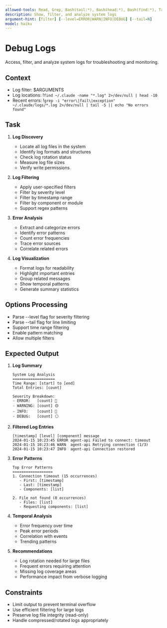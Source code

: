 ```yaml
---
allowed-tools: Read, Grep, Bash(tail:*), Bash(head:*), Bash(find:*), Task
description: Show, filter, and analyze system logs
argument-hint: [filter] [--level=ERROR|WARN|INFO|DEBUG] [--tail=N]
model: haiku
---
```


# Debug Logs

Access, filter, and analyze system logs for troubleshooting and monitoring.

## Context
- Log filter: $ARGUMENTS
- Log locations: !`find ~/.claude -name "*.log" 2>/dev/null | head -10`
- Recent errors: !`grep -i "error\|fail\|exception" ~/.claude/logs/*.log 2>/dev/null | tail -5 || echo "No errors found"`

## Task

1. **Log Discovery**
   - Locate all log files in the system
   - Identify log formats and structures
   - Check log rotation status
   - Measure log file sizes
   - Verify write permissions

2. **Log Filtering**
   - Apply user-specified filters
   - Filter by severity level
   - Filter by timestamp range
   - Filter by component or module
   - Support regex patterns

3. **Error Analysis**
   - Extract and categorize errors
   - Identify error patterns
   - Count error frequencies
   - Trace error sources
   - Correlate related errors

4. **Log Visualization**
   - Format logs for readability
   - Highlight important entries
   - Group related messages
   - Show temporal patterns
   - Generate summary statistics

## Options Processing
- Parse --level flag for severity filtering
- Parse --tail flag for line limiting
- Support time range filtering
- Enable pattern matching
- Allow multiple filters

## Expected Output

1. **Log Summary**
   ```
   System Log Analysis
   ===================
   Time Range: [start] to [end]
   Total Entries: [count]
   
   Severity Breakdown:
   - ERROR:   [count] 🔴
   - WARNING: [count] 🟡
   - INFO:    [count] 🔵
   - DEBUG:   [count] ⚪
   ```

2. **Filtered Log Entries**
   ```
   [timestamp] [level] [component] message
   2024-01-15 10:23:45 ERROR agent-api Failed to connect: timeout
   2024-01-15 10:23:46 WARN  agent-api Retrying connection (1/3)
   2024-01-15 10:23:47 INFO  agent-api Connection restored
   ```

3. **Error Patterns**
   ```
   Top Error Patterns
   ==================
   1. Connection timeout (15 occurrences)
      - First: [timestamp]
      - Last: [timestamp]
      - Components: [list]
   
   2. File not found (8 occurrences)
      - Files: [list]
      - Requesting components: [list]
   ```

4. **Temporal Analysis**
   - Error frequency over time
   - Peak error periods
   - Correlation with events
   - Trending patterns

5. **Recommendations**
   - Log rotation needed for large files
   - Frequent errors requiring attention
   - Missing log coverage areas
   - Performance impact from verbose logging

## Constraints
- Limit output to prevent terminal overflow
- Use efficient filtering for large logs
- Preserve log file integrity (read-only)
- Handle compressed/rotated logs appropriately